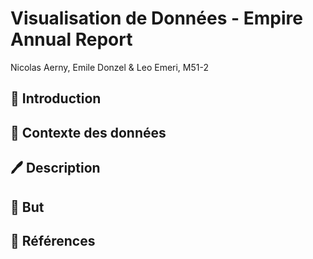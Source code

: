 # Visualisation de Données - Empire Annual Report
Nicolas Aerny, Emile Donzel & Leo Emeri, M51-2
## 💭  Introduction
## 💾  Contexte des données
## 🖊️  Description
## 🎯  But
## 🌌  Références

